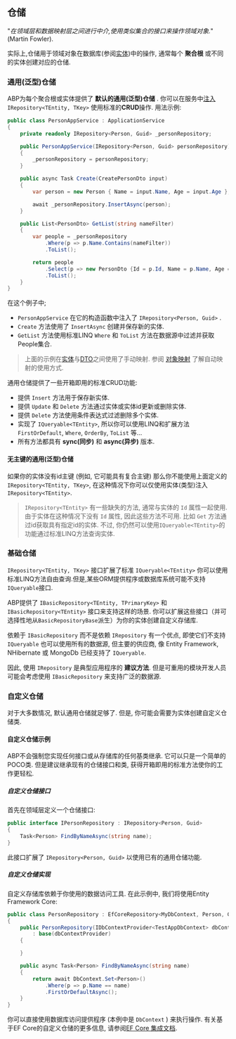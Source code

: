 ## 仓储

"*在领域层和数据映射层之间进行中介,使用类似集合的接口来操作领域对象.*" (Martin Fowler).

实际上,仓储用于领域对象在数据库(参阅[实体](Entities.md))中的操作, 通常每个  **聚合根**  或不同的实体创建对应的仓储.

### 通用(泛型)仓储

ABP为每个聚合根或实体提供了  **默认的通用(泛型)仓储**  . 你可以在服务中[注入](Dependency-Injection.md) `IRepository<TEntity, TKey>` 使用标准的**CRUD**操作. 用法示例:

````C#
public class PersonAppService : ApplicationService
{
    private readonly IRepository<Person, Guid> _personRepository;

    public PersonAppService(IRepository<Person, Guid> personRepository)
    {
        _personRepository = personRepository;
    }

    public async Task Create(CreatePersonDto input)
    {
        var person = new Person { Name = input.Name, Age = input.Age };

        await _personRepository.InsertAsync(person);
    }

    public List<PersonDto> GetList(string nameFilter)
    {
        var people = _personRepository
            .Where(p => p.Name.Contains(nameFilter))
            .ToList();

        return people
            .Select(p => new PersonDto {Id = p.Id, Name = p.Name, Age = p.Age})
            .ToList();
    }
}
````

在这个例子中;

* `PersonAppService` 在它的构造函数中注入了 `IRepository<Person, Guid>` .
* `Create` 方法使用了 `InsertAsync` 创建并保存新的实体.
* `GetList` 方法使用标准LINQ `Where` 和 `ToList` 方法在数据源中过滤并获取People集合.

> 上面的示例在[实体](Entities.md)与[DTO](Data-Transfer-Objects.md)之间使用了手动映射. 参阅 [对象映射](Object-To-Object-Mapping.md) 了解自动映射的使用方式.

通用仓储提供了一些开箱即用的标准CRUD功能:

* 提供 `Insert` 方法用于保存新实体.
* 提供 `Update` 和 `Delete` 方法通过实体或实体id更新或删除实体.
* 提供 `Delete` 方法使用条件表达式过滤删除多个实体.
* 实现了 `IQueryable<TEntity>`, 所以你可以使用LINQ和扩展方法 `FirstOrDefault`, `Where`, `OrderBy`, `ToList` 等...
* 所有方法都具有 **sync(同步)** 和 **async(异步)** 版本.

#### 无主键的通用(泛型)仓储

如果你的实体没有id主键 (例如, 它可能具有复合主键) 那么你不能使用上面定义的 `IRepository<TEntity, TKey>`, 在这种情况下你可以仅使用实体(类型)注入 `IRepository<TEntity>`.

> `IRepository<TEntity>` 有一些缺失的方法, 通常与实体的 `Id` 属性一起使用. 由于实体在这种情况下没有 `Id` 属性, 因此这些方法不可用. 比如 `Get` 方法通过id获取具有指定id的实体. 不过, 你仍然可以使用`IQueryable<TEntity>`的功能通过标准LINQ方法查询实体.

### 基础仓储

`IRepository<TEntity, TKey>` 接口扩展了标准 `IQueryable<TEntity>` 你可以使用标准LINQ方法自由查询.但是,某些ORM提供程序或数据库系统可能不支持`IQueryable`接口.

ABP提供了 `IBasicRepository<TEntity, TPrimaryKey>` 和 `IBasicRepository<TEntity>` 接口来支持这样的场景. 你可以扩展这些接口（并可选择性地从`BasicRepositoryBase`派生）为你的实体创建自定义存储库.

依赖于 `IBasicRepository` 而不是依赖 `IRepository` 有一个优点, 即使它们不支持 `IQueryable` 也可以使用所有的数据源, 但主要的供应商, 像 Entity Framework, NHibernate 或 MongoDb 已经支持了 `IQueryable`.

因此, 使用 `IRepository` 是典型应用程序的 **建议方法**. 但是可重用的模块开发人员可能会考虑使用 `IBasicRepository` 来支持广泛的数据源.

### 自定义仓储

对于大多数情况, 默认通用仓储就足够了.  但是, 你可能会需要为实体创建自定义仓储类.

#### 自定义仓储示例

ABP不会强制您实现任何接口或从存储库的任何基类继承. 它可以只是一个简单的POCO类. 但是建议继承现有的仓储接口和类, 获得开箱即用的标准方法使你的工作更轻松.

##### 自定义仓储接口

首先在领域层定义一个仓储接口:

```c#
public interface IPersonRepository : IRepository<Person, Guid>
{
    Task<Person> FindByNameAsync(string name);
}
```

此接口扩展了 `IRepository<Person, Guid>` 以使用已有的通用仓储功能.

##### 自定义仓储实现

自定义存储库依赖于你使用的数据访问工具. 在此示例中, 我们将使用Entity Framework Core:

````C#
public class PersonRepository : EfCoreRepository<MyDbContext, Person, Guid>, IPersonRepository
{
    public PersonRepository(IDbContextProvider<TestAppDbContext> dbContextProvider) 
        : base(dbContextProvider)
    {

    }

    public async Task<Person> FindByNameAsync(string name)
    {
        return await DbContext.Set<Person>()
            .Where(p => p.Name == name)
            .FirstOrDefaultAsync();
    }
}
````

你可以直接使用数据库访问提供程序 (本例中是 `DbContext` ) 来执行操作. 有关基于EF Core的自定义仓储的更多信息, 请参阅[EF Core 集成文档](Entity-Framework-Core.md).